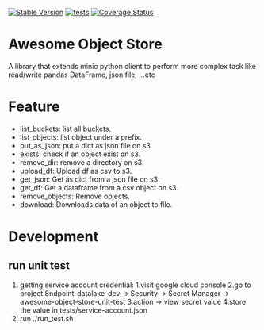 [![Stable Version](https://badge.fury.io/py/awesome-object-store.svg)](https://pypi.org/project/awesome-object-store/)
[![tests](https://github.com/MoBagel/awesome-object-store/workflows/develop/badge.svg)](https://github.com/MoBagel/awesome-object-store)
[![Coverage Status](https://coveralls.io/repos/github/MoBagel/awesome-object-store/badge.svg?branch=develop)](https://coveralls.io/github/MoBagel/awesome-object-store)

# Awesome Object Store 

A library that extends minio python client to perform more complex task like read/write pandas DataFrame, json file, ...etc

# Feature
* list_buckets: list all buckets.
* list_objects: list object under a prefix.
* put_as_json: put a dict as json file on s3.
* exists: check if an object exist on s3.
* remove_dir: remove a directory on s3.
* upload_df: Upload df as csv to s3.
* get_json: Get as dict from a json file on s3.
* get_df: Get a dataframe from a csv object on s3.
* remove_objects: Remove objects.
* download: Downloads data of an object to file.

# Development
## run unit test
1. getting service account credential:
   1.visit google cloud console
   2.go to project 8ndpoint-datalake-dev -> Security -> Secret Manager -> awesome-object-store-unit-test
   3.action -> view secret value
   4.store the value in tests/service-account.json
2. run ./run_test.sh